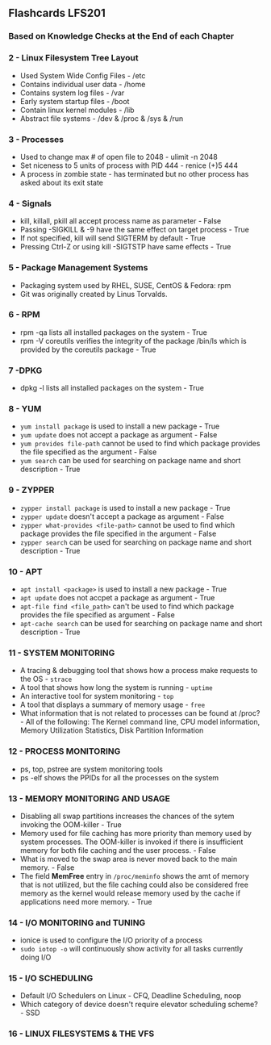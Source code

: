 ## Flashcards LFS201
### Based on Knowledge Checks at the End of each Chapter

### 2 - Linux Filesystem Tree Layout
* Used System Wide Config Files - /etc
* Contains individual user data - /home
* Contains system log files     - /var
* Early system startup files    - /boot
* Contain linux kernel modules  - /lib
* Abstract file systems         - /dev & /proc & /sys & /run

### 3 - Processes

* Used to change max # of open file to 2048 - ulimit -n 2048
* Set niceness to 5 units of process with PID 444 - renice (+)5 444
* A process in zombie state - has terminated but no other process has asked about its exit state

### 4 - Signals

* kill, killall, pkill all accept process name as parameter - False
* Passing -SIGKILL & -9 have the same effect on target process - True
* If not specified, kill will send SIGTERM by default - True
* Pressing Ctrl-Z or using kill -SIGTSTP have same effects - True

### 5 - Package Management Systems

* Packaging system used by RHEL, SUSE, CentOS & Fedora: rpm
* Git was originally created by Linus Torvalds.

### 6 - RPM

* rpm -qa lists all installed packages on the system - True
* rpm -V coreutils verifies the integrity of the package /bin/ls which is
provided by the coreutils package - True

### 7 -DPKG

* dpkg -l lists all installed packages on the system - True

### 8 - YUM

* `yum install package` is used to install a new package - True
* `yum update` does not accept a package as argument - False
* `yum provides file-path` cannot be used to find which package provides the file specified as the argument - False
* `yum search` can be used for searching on package name and short description - True

### 9 - ZYPPER

* `zypper install package` is used to install a new package - True
* `zypper update` doesn't accept a package as argument - False
* `zypper what-provides <file-path>` cannot be used to find which package provides the file specified in the argument - False
* `zypper search` can be used for searching on package name and short description - True

### 10 - APT

* `apt install <package>` is used to install a new package - True
* `apt update` does not accpet a package as argument - True
* `apt-file find <file_path>` can't be used to find which package provides the file specified as argument - False
* `apt-cache search` can be used for searching on package name and short description - True

### 11 - SYSTEM MONITORING

* A tracing & debugging tool that shows how a process make requests to the OS - `strace`
* A tool that shows how long the system is running - `uptime`
* An interactive tool for system monitoring - `top`
* A tool that displays a summary of memory usage - `free`
* What information that is not related to processes can be found at /proc? - All of the following: The Kernel command line, CPU model information, Memory Utilization Statistics, Disk Partition Information

### 12 - PROCESS MONITORING

* ps, top, pstree are system monitoring tools
* ps -elf shows the PPIDs for all the processes on the system

### 13 - MEMORY MONITORING AND USAGE

* Disabling all swap partitions increases the chances of the sytem invoking the OOM-killer - True
* Memory used for file caching has more priority than memory used by system processes. The OOM-killer is invoked if there is insufficient memory for both file caching and the user process. - False
* What is moved to the swap area is never moved back to the main memory. - False
* The field **MemFree** entry in `/proc/meminfo` shows the amt of memory that is not utilized, but the file caching could also be considered free memory as the kernel would release memory used by the cache if applications need more memory. - True

### 14 - I/O MONITORING and TUNING

* ionice is used to configure the I/O priority of a process
* `sudo iotop -o` will continuously show activity for all tasks currently doing I/O

### 15 - I/O SCHEDULING

* Default I/O Schedulers on Linux - CFQ, Deadline Scheduling, noop
* Which category of device doesn't require elevator scheduling scheme? - SSD

### 16 - LINUX FILESYSTEMS & THE VFS

